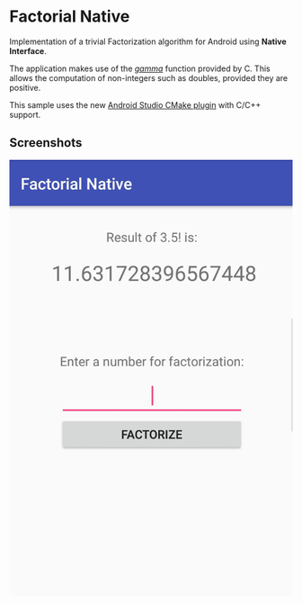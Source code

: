 # Factorial Native

Implementation of a trivial Factorization algorithm for Android using **Native Interface**.


The application makes use of the [*gamma*](https://en.wikipedia.org/wiki/Gamma_function) function provided by C. This allows the computation of non-integers such as doubles, provided they are positive.

This sample uses the new [Android Studio CMake plugin](http://tools.android.com/tech-docs/external-c-builds) with C/C++ support.


Screenshots
-----------
![screenshot](screenshot.jpg)
